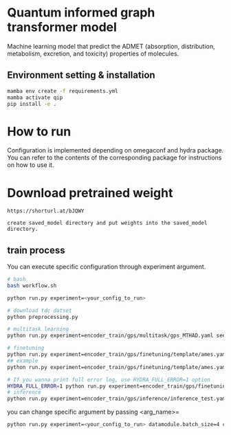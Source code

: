 # Quantum informed graph transformer model

Machine learning model that predict the ADMET (absorption, distribution, metabolism, excretion, and toxicity) properties of molecules.

## Environment setting & installation

```bash
mamba env create -f requirements.yml
mamba activate qip
pip install -e .
```

# How to run

Configuration is implemented depending on omegaconf and hydra package.
You can refer to the contents of the corresponding package for instructions on how to use it.

# Download pretrained weight

```
https://shorturl.at/bJQWY

create saved_model directory and put weights into the saved_model directory.
```

## train process

You can execute specific configuration through experiment argument.

```bash
# bash
bash workflow.sh

python run.py experiment=<your_config_to_run>

# download tdc datset
python preprocessing.py

# multitask learning
python run.py experiment=encoder_train/gps/multitask/gps_MTHAD.yaml seed=8272

# finetuning
python run.py experiment=encoder_train/gps/finetuning/template/ames.yaml seed=8272
## example
python run.py experiment=encoder_train/gps/finetuning/template/ames.yaml seed=8272 system.checkpoint_path=${model_dir}/multitask_weight_HAD.ckpt

# If you wanna print full error log, use HYDRA_FULL_ERROR=1 option
HYDRA_FULL_ERROR=1 python run.py experiment=encoder_train/gps/finetuning/template/ames.yaml seed=8272 system.checkpoint_path=${model_dir}/multitask_weight_HAD.ckpt
# inference
python run.py experiment=encoder_train/gps/inference/inference_test.yaml seed=8272
```

you can change specific argument by passing <arg_name>=<value>

```bash
python run.py experiment=<your_config_to_run> datamodule.batch_size=4 callbacks=early_stopping
```
